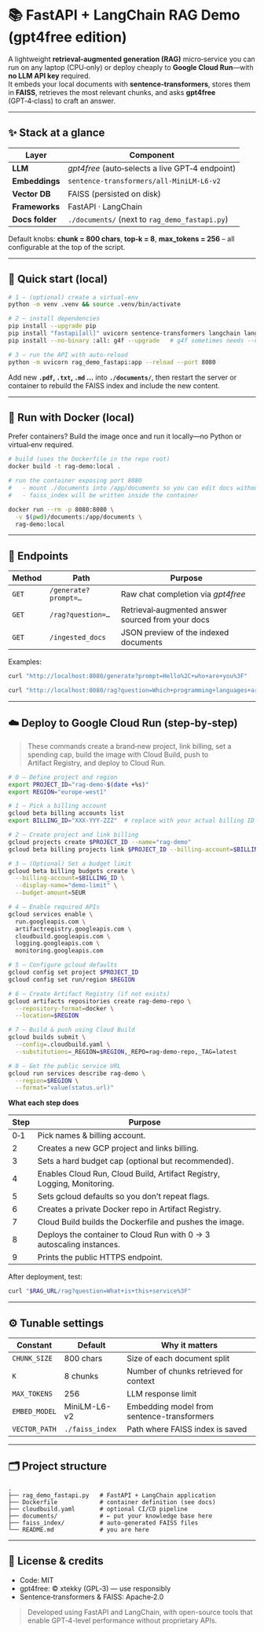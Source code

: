 # 📚 FastAPI + LangChain RAG Demo (gpt4free edition)

A lightweight **retrieval‑augmented generation (RAG)** micro‑service you can run on any laptop (CPU‑only) or deploy cheaply to **Google Cloud Run**—with **no LLM API key** required.  
It embeds your local documents with **sentence‑transformers**, stores them in **FAISS**, retrieves the most relevant chunks, and asks **gpt4free** (GPT‑4‑class) to craft an answer.

---

## ✨ Stack at a glance

| Layer | Component |
|-------|-----------|
| **LLM**        | *gpt4free* (auto‑selects a live GPT‑4 endpoint) |
| **Embeddings** | `sentence‑transformers/all‑MiniLM‑L6‑v2` |
| **Vector DB**  | FAISS (persisted on disk) |
| **Frameworks** | FastAPI · LangChain |
| **Docs folder**| `./documents/` (next to `rag_demo_fastapi.py`) |

Default knobs: **chunk = 800 chars**, **top‑k = 8**, **max_tokens = 256** – all configurable at the top of the script.

---

## 🚀 Quick start (local)

```bash
# 1 – (optional) create a virtual‑env
python -m venv .venv && source .venv/bin/activate

# 2 – install dependencies
pip install --upgrade pip
pip install "fastapi[all]" uvicorn sentence-transformers langchain langchain-community
pip install --no-binary :all: g4f --upgrade   # g4f sometimes needs --no-binary

# 3 – run the API with auto‑reload
python -m uvicorn rag_demo_fastapi:app --reload --port 8080
```

Add new **`.pdf`, `.txt`, `.md` …** into **`./documents/`**, then restart the server or container to rebuild the FAISS index and include the new content.

---

## 🐳 Run with Docker (local)

Prefer containers?  Build the image once and run it locally—no Python or
virtual‑env required.

```bash
# build (uses the Dockerfile in the repo root)
docker build -t rag-demo:local .

# run the container exposing port 8080
#   - mount ./documents into /app/documents so you can edit docs without rebuilds
#   - faiss_index will be written inside the container

docker run --rm -p 8080:8080 \
  -v $(pwd)/documents:/app/documents \
  rag-demo:local
```

---

## 🔗 Endpoints

| Method | Path | Purpose |
|--------|------|---------|
| `GET`  | `/generate?prompt=…`  | Raw chat completion via *gpt4free* |
| `GET`  | `/rag?question=…`    | Retrieval‑augmented answer sourced from your docs |
| `GET`  | `/ingested_docs`     | JSON preview of the indexed documents |

Examples:

```bash
curl "http://localhost:8080/generate?prompt=Hello%2C+who+are+you%3F"

curl "http://localhost:8080/rag?question=Which+programming+languages+are+mentioned%3F"
```

---

## ☁️ Deploy to Google Cloud Run (step‑by‑step)

> These commands create a brand‑new project, link billing, set a spending cap, build the image with Cloud Build, push to Artifact Registry, and deploy to Cloud Run.

```bash
# 0 – Define project and region
export PROJECT_ID="rag-demo-$(date +%s)"
export REGION="europe-west1"

# 1 – Pick a billing account
gcloud beta billing accounts list
export BILLING_ID="XXX-YYY-ZZZ"  # replace with your actual billing ID

# 2 – Create project and link billing
gcloud projects create $PROJECT_ID --name="rag-demo"
gcloud beta billing projects link $PROJECT_ID --billing-account=$BILLING_ID

# 3 – (Optional) Set a budget limit
gcloud beta billing budgets create \
  --billing-account=$BILLING_ID \
  --display-name="demo-limit" \
  --budget-amount=5EUR

# 4 – Enable required APIs
gcloud services enable \
  run.googleapis.com \
  artifactregistry.googleapis.com \
  cloudbuild.googleapis.com \
  logging.googleapis.com \
  monitoring.googleapis.com

# 5 – Configure gcloud defaults
gcloud config set project $PROJECT_ID
gcloud config set run/region $REGION

# 6 – Create Artifact Registry (if not exists)
gcloud artifacts repositories create rag-demo-repo \
  --repository-format=docker \
  --location=$REGION

# 7 – Build & push using Cloud Build
gcloud builds submit \
  --config=.cloudbuild.yaml \
  --substitutions=_REGION=$REGION,_REPO=rag-demo-repo,_TAG=latest

# 8 – Get the public service URL
gcloud run services describe rag-demo \
  --region=$REGION \
  --format="value(status.url)"
```

**What each step does**

| Step | Purpose |
|------|---------|
| 0‑1 | Pick names & billing account. |
| 2   | Creates a new GCP project and links billing. |
| 3   | Sets a hard budget cap (optional but recommended). |
| 4   | Enables Cloud Run, Cloud Build, Artifact Registry, Logging, Monitoring. |
| 5   | Sets gcloud defaults so you don’t repeat flags. |
| 6   | Creates a private Docker repo in Artifact Registry. |
| 7   | Cloud Build builds the Dockerfile and pushes the image. |
| 8   | Deploys the container to Cloud Run with 0 → 3 autoscaling instances. |
| 9   | Prints the public HTTPS endpoint. |

After deployment, test:
```bash
curl "$RAG_URL/rag?question=What+is+this+service%3F"
```

---

## ⚙️ Tunable settings

| Constant      | Default | Why it matters |
|---------------|---------|----------------|
| `CHUNK_SIZE`  | 800 chars | Size of each document split |
| `K`           | 8 chunks | Number of chunks retrieved for context |
| `MAX_TOKENS`  | 256 | LLM response limit |
| `EMBED_MODEL` | MiniLM-L6-v2 | Embedding model from sentence-transformers |
| `VECTOR_PATH` | `./faiss_index` | Path where FAISS index is saved |

---

## 🗂️ Project structure
```
.
├── rag_demo_fastapi.py   # FastAPI + LangChain application
├── Dockerfile            # container definition (see docs)
├── cloudbuild.yaml       # optional CI/CD pipeline
├── documents/            # ← put your knowledge base here
├── faiss_index/          # auto‑generated FAISS files
└── README.md             # you are here
```

---

## 📜 License & credits

* Code: MIT
* gpt4free: © xtekky (GPL‑3) — use responsibly
* Sentence‑transformers & FAISS: Apache‑2.0

> Developed using FastAPI and LangChain, with open-source tools that enable GPT‑4-level performance without proprietary APIs.

